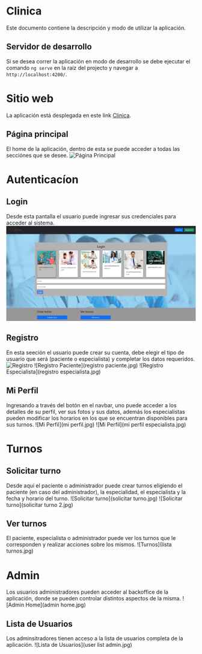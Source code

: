 # Clinica

Este documento contiene la descripción y modo de utilizar la aplicación.

## Servidor de desarrollo

Si se desea correr la aplicación en modo de desarrollo se debe ejecutar el comando `ng serve` en la raíz del projecto y navegar a `http://localhost:4200/`.

# Sitio web

La aplicación está desplegada en este link [Clinica](https://clinica-9f1c7.web.app).

## Página principal

El home de la aplicación, dentro de esta se puede acceder a todas las secciónes que se desee.
![Página Principal](paginaPrincipal.jpg)

# Autenticacíon

## Login

Desde esta pantalla el usuario puede ingresar sus credenciales para acceder al sistema.
![Login](login.jpg)

## Registro

En esta seeción el usuario puede crear su cuenta, debe elegir el tipo de usuario que será (paciente o especialista) y completar los datos requeridos.
![Registro](registro.jpg)
![Registro Paciente](registro paciente.jpg)
![Registro Especialista](registro especialista.jpg)

## Mi Perfil

Ingresando a través del botón en el navbar, uno puede acceder a los detalles de su perfil, ver sus fotos y sus datos, además los especialistas pueden modificar los horarios en los que se encuentran disponibles para sus turnos.
![Mi Perfil](mi perfil.jpg)
![Mi Perfil](mi perfil especialista.jpg)

# Turnos

## Solicitar turno

Desde aquí el paciente o administrador puede crear turnos eligiendo el paciente (en caso del administrador), la especialidad, el especialista y la fecha y horario del turno.
![Solicitar turno](solicitar turno.jpg)
![Solicitar turno](solicitar turno 2.jpg)

## Ver turnos

El paciente, especialista o administrador puede ver los turnos que le corresponden y realizar acciones sobre los mismos.
![Turnos](lista turnos.jpg)

# Admin

Los usuarios administradores pueden acceder al backoffice de la aplicación, donde se pueden controlar distintos aspectos de la misma.
![Admin Home](admin home.jpg)

## Lista de Usuarios

Los adminsitradores tienen acceso a la lista de usuarios completa de la aplicación.
![Lista de Usuarios](user list admin.jpg)
